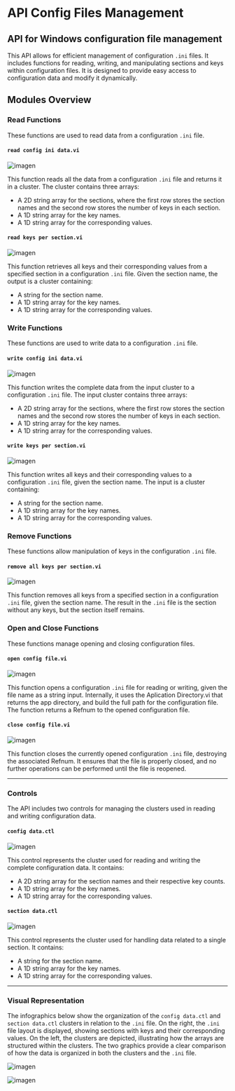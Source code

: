 # API Config Files Management
## API for Windows configuration file management

This API allows for efficient management of configuration `.ini` files. It includes functions for reading, writing, and manipulating sections and keys within configuration files. It is designed to provide easy access to configuration data and modify it dynamically.

## Modules Overview

### Read Functions

These functions are used to read data from a configuration `.ini` file.

#### `read config ini data.vi`

![imagen](https://github.com/user-attachments/assets/c1ad7138-d9c2-4a8b-b442-d1a231a78559)

This function reads all the data from a configuration `.ini` file and returns it in a cluster. The cluster contains three arrays:
- A 2D string array for the sections, where the first row stores the section names and the second row stores the number of keys in each section.
- A 1D string array for the key names.
- A 1D string array for the corresponding values.

#### `read keys per section.vi`

![imagen](https://github.com/user-attachments/assets/7db1cc2e-b21a-45d4-abe6-1afc83a4762d)

This function retrieves all keys and their corresponding values from a specified section in a configuration `.ini` file. Given the section name, the output is a cluster containing:
- A string for the section name.
- A 1D string array for the key names.
- A 1D string array for the corresponding values.

### Write Functions

These functions are used to write data to a configuration `.ini` file.

#### `write config ini data.vi`

![imagen](https://github.com/user-attachments/assets/d8947b49-ddb8-4e66-9ce7-d75a4374243f)

This function writes the complete data from the input cluster to a configuration `.ini` file. The input cluster contains three arrays:
- A 2D string array for the sections, where the first row stores the section names and the second row stores the number of keys in each section.
- A 1D string array for the key names.
- A 1D string array for the corresponding values.

#### `write keys per section.vi`

![imagen](https://github.com/user-attachments/assets/9a5a1392-240b-46c5-838d-368c747e9fb8)

This function writes all keys and their corresponding values to a configuration `.ini` file, given the section name. The input is a cluster containing:
- A string for the section name.
- A 1D string array for the key names.
- A 1D string array for the corresponding values.

### Remove Functions

These functions allow manipulation of keys in the configuration `.ini` file.

#### `remove all keys per section.vi`

![imagen](https://github.com/user-attachments/assets/ed994fab-5243-40e2-9670-c3758140ea1d)

This function removes all keys from a specified section in a configuration `.ini` file, given the section name. The result in the `.ini` file is the section without any keys, but the section itself remains.

### Open and Close Functions

These functions manage opening and closing configuration files.

#### `open config file.vi`

![imagen](https://github.com/user-attachments/assets/366d380d-8639-4ef9-81ed-920aa698df3b)

This function opens a configuration `.ini` file for reading or writing, given the file name as a string input. Internally, it uses the Aplication Directory.vi that returns the app directory, and build the full path for the configuration file. The function returns a Refnum to the opened configuration file.

#### `close config file.vi`

![imagen](https://github.com/user-attachments/assets/4376d467-c207-40d3-b17a-067f2d71cd86)

This function closes the currently opened configuration `.ini` file, destroying the associated Refnum. It ensures that the file is properly closed, and no further operations can be performed until the file is reopened.

---
### Controls

The API includes two controls for managing the clusters used in reading and writing configuration data.

#### `config data.ctl`

![imagen](https://github.com/user-attachments/assets/5733eb65-2a38-433f-81da-d549226ff76d)

This control represents the cluster used for reading and writing the complete configuration data. It contains:
- A 2D string array for the section names and their respective key counts.
- A 1D string array for the key names.
- A 1D string array for the corresponding values.

#### `section data.ctl`

![imagen](https://github.com/user-attachments/assets/15c8f33e-458a-4e19-ae61-d3298831e18f)

This control represents the cluster used for handling data related to a single section. It contains:
- A string for the section name.
- A 1D string array for the key names.
- A 1D string array for the corresponding values.

---

### Visual Representation

The infographics below show the organization of the `config data.ctl` and `section data.ctl` clusters in relation to the `.ini` file. On the right, the `.ini` file layout is displayed, showing sections with keys and their corresponding values. On the left, the clusters are depicted, illustrating how the arrays are structured within the clusters. The two graphics provide a clear comparison of how the data is organized in both the clusters and the `.ini` file.

![imagen](https://github.com/user-attachments/assets/43f39d7d-e7dc-40a9-b872-6d37c724f284)

![imagen](https://github.com/user-attachments/assets/7fd5a796-3ed2-4efa-8eb7-7ab852bb3bc2)


